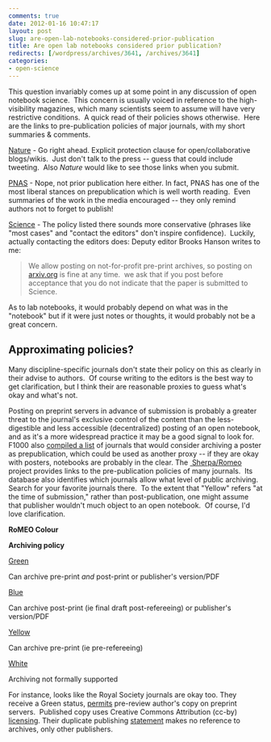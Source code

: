 ```yaml
---
comments: true
date: 2012-01-16 10:47:17
layout: post
slug: are-open-lab-notebooks-considered-prior-publication
title: Are open lab notebooks considered prior publication?
redirects: [/wordpress/archives/3641, /archives/3641]
categories:
- open-science
---
```


This question invariably comes up at some point in any discussion of open notebook science.  This concern is usually voiced in reference to the high-visibility magazines, which many scientists seem to assume will have very restrictive conditions.  A quick read of their policies shows otherwise.  Here are the links to pre-publication policies of major journals, with my short summaries & comments.

[Nature](http://www.nature.com/authors/policies/confidentiality.html) - Go right ahead. Explicit protection clause for open/collaborative blogs/wikis.  Just don't talk to the press -- guess that could include tweeting.  Also _Nature_ would like to see those links when you submit.

[PNAS](http://www.pnas.org/content/96/8/4215.full) - Nope, not prior publication here either. In fact, PNAS has one of the most liberal stances on prepublication which is well worth reading.  Even summaries of the work in the media encouraged -- they only remind authors not to forget to publish!

[Science](http://www.sciencemag.org/site/feature/contribinfo/faq/index.xhtml#prioronline_faq) - The policy listed there sounds more conservative (phrases like "most cases" and "contact the editors" don't inspire confidence).  Luckily, actually contacting the editors does: Deputy editor Brooks Hanson writes to me:


> We allow posting on not-for-profit pre-print archives, so posting on [arxiv.org](http://arxiv.org/) is fine at any time.  we ask that if you post before acceptance that you do not indicate that the paper is submitted to Science.

As to lab notebooks, it would probably depend on what was in the "notebook" but if it were just notes or thoughts, it would probably not be a great concern.




## Approximating policies?


Many discipline-specific journals don't state their policy on this as clearly in their advise to authors.  Of course writing to the editors is the best way to get clarification, but I think their are reasonable proxies to guess what's okay and what's not.

Posting on preprint servers in advance of submission is probably a greater threat to the journal's exclusive control of the content than the less-digestible and less accessible (decentralized) posting of an open notebook, and as it's a more widespread practice it may be a good signal to look for.  F1000 also [compiled a list](http://posters.f1000.com/journalresponses) of journals that would consider archiving a poster as prepublication, which could be used as another proxy -- if they are okay with posters, notebooks are probably in the clear.
The [ Sherpa/Romeo](http://www.sherpa.ac.uk/romeo/issn/0036-8075/) project provides links to the pre-publication policies of many journals.  Its database also identifies which journals allow what level of public archiving.  Search for your favorite journals there.  To the extent that "Yellow" refers "at the time of submission," rather than post-publication, one might assume that publisher wouldn't much object to an open notebook.  Of course, I'd love clarification.








**RoMEO Colour**


**Archiving policy**






[Green](http://www.sherpa.ac.uk/romeo/browse.php?colour=green&la=en&fIDnum=%7C&mode=simple)


Can archive pre-print _and_ post-print or publisher's version/PDF






[Blue](http://www.sherpa.ac.uk/romeo/browse.php?colour=blue&la=en&fIDnum=%7C&mode=simple)


Can archive post-print (ie final draft post-refereeing) or publisher's version/PDF






[Yellow](http://www.sherpa.ac.uk/romeo/browse.php?colour=yellow&la=en&fIDnum=%7C&mode=simple)


Can archive pre-print (ie pre-refereeing)






[White](http://www.sherpa.ac.uk/romeo/browse.php?colour=white&la=en&fIDnum=%7C&mode=simple)


Archiving not formally supported




For instance, looks like the Royal Society journals are okay too. They receive a Green status, [permits](http://rsif.royalsocietypublishing.org/site/misc/preparing-articles.xhtml#question7) pre-review author's copy on preprint servers.  Published copy uses Creative Commons Attribution (cc-by) [licensing](http://royalsocietypublishing.org/site/authors/licence.xhtml). Their duplicate publishing [statement](http://royalsocietypublishing.org/site/authors/policy.xhtml) makes no reference to archives, only other publishers.
